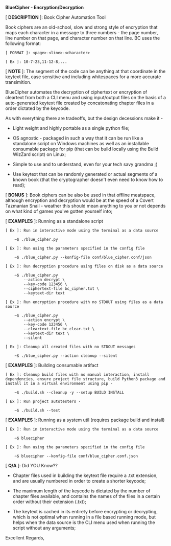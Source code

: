 **BlueCipher - Encryption/Decryption**

[ **DESCRIPTION** ]: Book Cipher Automation Tool

Book ciphers are an old-school, slow and strong style of encryption that maps each character in a message to three numbers - the page number, line number on that page, and character number on that line. BC uses the following format:

    [ FORMAT ]: <page>-<line>-<character>

    [ Ex ]: 10-7-23,11-12-8,...

[ **NOTE** ]: The <character> segment of the code can be anything at that coordinate in the keytext file, case sensitive and including whitespaces for a more accurate transimition.

BlueCipher automates the decryption of ciphertext or encryption of cleartext from both a CLI menu and using input/output files on the basis of a auto-generated keytext file created by concatonating chapter files in a order dictated by the keycode.

As with everything there are tradeoffs, but the design decessions make it -

* Light weight and highly portable as a single python file;

* OS agnostic - packaged in such a way that it can be run like a standalone script on Windows machines as well as an installable consumable package for pip (that can be build locally using the Build WizZard script) on Linux;

* Simple to use and to understand, even for your tech savy grandma ;)

* Use keytext that can be randomly generated or actual segments of a known book (that the cryptographer doesn't even need to know how to read);

[ **BONUS** ]: Book ciphers can be also be used in that offline meatspace, although encryption and decryption would be at the speed of a Covert Tazmanian Snail - weather this should mean anything to you or not depends on what kind of games you've gotten yourself into;

[ **EXAMPLES** ]: Running as a standalone script

    [ Ex ]: Run in interactive mode using the terminal as a data source

        ~$ ./blue_cipher.py

    [ Ex ]: Run using the parameters specified in the config file

        ~$ ./blue_cipher.py --konfig-file conf/blue_cipher.conf/json

    [ Ex ]: Run decryption procedure using files on disk as a data source

        ~$ ./blue_cipher.py
            --action decrypt \
            --key-code 123456 \
            --ciphertext-file bc_cipher.txt \
            --keytext-dir text

    [ Ex ]: Run encryption procedure with no STDOUT using files as a data source

        ~$ ./blue_cipher.py
            --action encrypt \
            --key-code 123456 \
            --cleartext-file bc_clear.txt \
            --keytext-dir text \
            --silent

    [ Ex ]: Cleanup all created files with no STDOUT messages

        ~$ ./blue_cipher.py --action cleanup --silent

[ **EXAMPLES** ]: Building consumable artifact

    [ Ex ]: Cleanup build files with no manual interaction, install dependencies, ensure project file structure, build Python3 package and install it in a virtual environment using pip -

        ~$ ./build.sh --cleanup -y --setup BUILD INSTALL

    [ Ex ]: Run project autotesters -

        ~$ ./build.sh --test

[ **EXAMPLES** ]: Running as a system util (requires package build and install)

    [ Ex ]: Run in interactive mode using the terminal as a data source

        ~$ bluecipher

    [ Ex ]: Run using the parameters specified in the config file

        ~$ bluecipher --konfig-file conf/blue_cipher.conf.json

[ **Q/A** ]: Did YOU Know??

* Chapter files used in building the keytext file require a .txt extension, and are usually numbered in order to create a shorter keycode;

* The maximum length of the keycode is dictated by the number of chapter files available, and contains the names of the files in a certain order without their extension (.txt);

* The keytext is cached in its entirety before encrypting or decrypting, which is not optimal when running in a file based running mode, but helps when the data source is the CLI menu used when running the script without any arguments;


Excellent Regards,

